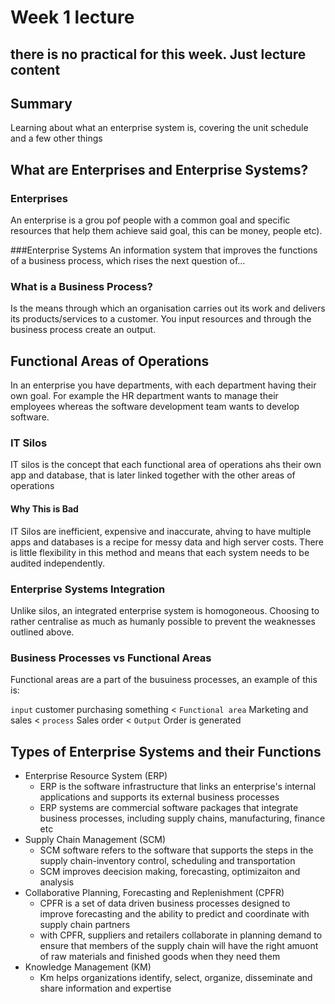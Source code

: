 # Week 1 lecture
## there is no practical for this week. Just lecture content

## Summary
Learning about what an enterprise system is, covering the unit schedule and a few other things

## What are Enterprises and Enterprise Systems?
### Enterprises
An enterprise is a grou pof people with a common goal and specific resources that help them achieve said goal, this can be money, people etc). 

###Enterprise Systems
An information system that improves the functions of a business process, which rises the next question of...

### What is a Business Process?
Is the means through which an organisation carries out its work and delivers its products/services to a customer. You input resources and through the business process create an output.

## Functional Areas of Operations
In an enterprise you have departments, with each department having their own goal. For example the HR department wants to manage their employees whereas the software development team wants to develop software.

### IT Silos
IT silos is the concept that each functional area of operations ahs their own app and database, that is later linked together with the other areas of operations

#### Why This is Bad
IT Silos are inefficient, expensive and inaccurate, ahving to have multiple apps and databases is a recipe for messy data and high server costs. There is little flexibility in this method and means that each system needs to be audited independently.

### Enterprise Systems Integration
Unlike silos, an integrated enterprise system is homogoneous. Choosing to rather centralise as much as humanly possible to prevent the weaknesses outlined above.

### Business Processes vs Functional Areas
Functional areas are a part of the busuiness processes, an example of this is:

`input` customer purchasing something < `Functional area` Marketing and sales < `process` Sales order < `Output` Order is generated

## Types of Enterprise Systems and their Functions

* Enterprise Resource System (ERP)
  * ERP is the software infrastructure that links an enterprise's internal applications and supports its external business processes
  * ERP systems are commercial software packages that integrate business processes, including supply chains, manufacturing, finance etc
* Supply Chain Management (SCM)
  * SCM software refers to the software that supports the steps in the supply chain-inventory control, scheduling and transportation
  * SCM improves deecision making, forecasting, optimizaiton and analysis
* Collaborative Planning, Forecasting and Replenishment (CPFR)
  *   CPFR is a set of data driven business processes designed to improve forecasting and the ability to predict and coordinate with supply chain partners
  * with CPFR, suppliers and retailers collaborate in planning demand to ensure that members of the supply chain will have the right amuont of raw materials and finished goods when they need them
* Knowledge Management (KM)
  * Km helps organizations identify, select, organize, disseminate and share information and expertise
